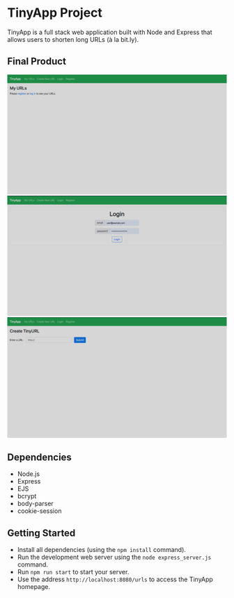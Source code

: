 # TinyApp Project

TinyApp is a full stack web application built with Node and Express that allows users to shorten long URLs (à la bit.ly).

## Final Product

!["My URLs"](https://github.com/amandaalliegro/tinyapp_1/blob/master/docs/myURLs.png?raw=true)
!["Login"](https://github.com/amandaalliegro/tinyapp_1/blob/master/docs/login.png?raw=true)
!["Create Tiny URL"](https://github.com/amandaalliegro/tinyapp_1/blob/master/docs/createTinyURL.png?raw=true)
## Dependencies

- Node.js
- Express
- EJS
- bcrypt
- body-parser
- cookie-session

## Getting Started

- Install all dependencies (using the `npm install` command).
- Run the development web server using the `node express_server.js` command.
- Run `npm run start` to start your server.
- Use the address `http://localhost:8080/urls` to access the TinyApp homepage.